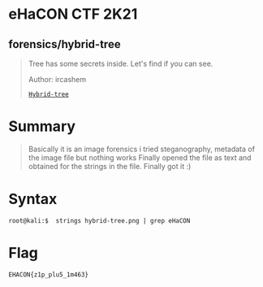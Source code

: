 # eHaCON CTF 2K21 

## forensics/hybrid-tree

>Tree has some secrets inside. Let's find if you can see.
> 
> Author: ircashem
> 
> [`Hybrid-tree`](hybrid-tree)

# Summary

> Basically it is an image forensics i tried steganography,
> metadata of the image file but nothing works
> Finally opened the file as text and obtained for the strings in the file. Finally got it :)

# Syntax 

```
root@kali:$  strings hybrid-tree.png | grep eHaCON
```

# Flag

```
EHACON{z1p_plu5_1m463}
```
